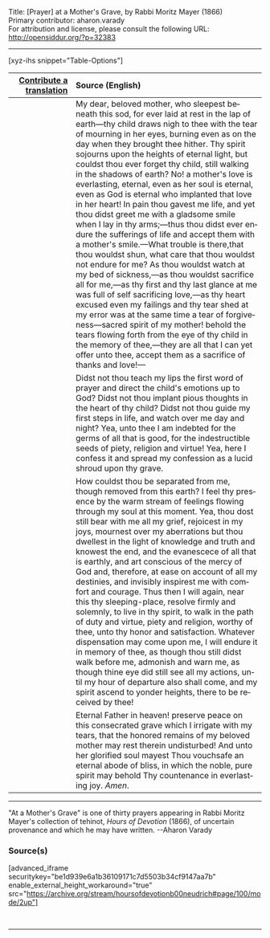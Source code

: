 <html>
<head></head>
<body>
Title: [Prayer] at a Mother's Grave, by Rabbi Moritz Mayer (1866)<br />
Primary contributor: aharon.varady<br />
For attribution and license, please consult the following URL: <a href="http://opensiddur.org/?p=32383">http://opensiddur.org/?p=32383</a>
<p />
<hr />

[xyz-ihs snippet="Table-Options"]<table style="margin-left: auto; margin-right: auto;" class="draggable">
<thead><tr><th id="x" style="text-align: right;"><a href="/contributing/upload/">Contribute a translation</a></th><th style="text-align: left;">Source (English)</th></tr></thead>
<tbody>
<tr><td style="vertical-align:top;" width="25%">
<div class="liturgy" lang="he">

</span></div></td>
 
<td style="vertical-align:top;">
<div class="english" lang="en">
My dear, beloved mother, who sleepest beneath this sod, for ever laid at rest in the lap of earth—thy child draws nigh to thee with the tear of mourning in her eyes, burning even as on the day when they brought thee hither. Thy spirit sojourns upon the heights of eternal light, but couldst thou ever forget thy child, still walking in the shadows of earth? No! a mother's love is everlasting, eternal, even as her soul is eternal, even as God is eternal who implanted that love in her heart! In pain thou gavest me life, and yet thou didst greet me with a gladsome smile when I lay in thy arms;—thus thou didst ever endure the sufferings of life and accept them with a mother's smile.—What trouble is there,that thou wouldst shun, what care that thou wouldst not endure for me? As thou wouldst watch at my bed of sickness,—as thou wouldst sacrifice all for me,—as thy first and thy last glance at me was full of self sacrificing love,—as thy heart excused even my failings and thy tear shed at my error was at the same time a tear of forgiveness—sacred spirit of my mother! behold the tears flowing forth from the eye of thy child in the memory of thee,—they are all that I can yet offer unto thee, accept them as a sacrifice of thanks and love!—
</div></td></tr>


<tr><td style="vertical-align:top;">
<div class="liturgy" lang="he">

</span></div></td>
 
<td style="vertical-align:top;">
<div class="english" lang="en">
Didst not thou teach my lips the first word of prayer and direct the child's emotions up to God? Didst not thou implant pious thoughts in the heart of thy child? Didst not thou guide my first steps in life, and watch over me day and night? Yea, unto thee I am indebted for the germs of all that is good, for the indestructible seeds of piety, religion and virtue! Yea, here I confess it and spread my confession as a lucid shroud upon thy grave. 
</div></td></tr>


<tr><td style="vertical-align:top;">
<div class="liturgy" lang="he">

</span></div></td>
 
<td style="vertical-align:top;">
<div class="english" lang="en">
How couldst thou be separated from me, though removed from this earth? I feel thy presence by the warm stream of feelings flowing through my soul at this moment. Yea, thou dost still bear with me all my grief, rejoicest in my joys, mournest over my aberrations but thou dwellest in the light of knowledge and truth and knowest the end, and the evanescece of all that is earthly, and art conscious of the mercy of God and, therefore, at ease on account of all my destinies, and invisibly inspirest me with comfort and courage. Thus then I will again, near this thy sleeping-place, resolve firmly and solemnly, to live in thy spirit, to walk in the path of duty and virtue, piety and religion, worthy of thee, unto thy honor and satisfaction. Whatever dispensation may come upon me, I will endure it in memory of thee, as though thou still didst walk before me, admonish and warn me, as though thine eye did still see all my actions, until my hour of departure also shall come, and my spirit ascend to yonder heights, there to be received by thee! 
</div></td></tr>


<tr><td style="vertical-align:top;">
<div class="liturgy" lang="he">

</span></div></td>
 
<td style="vertical-align:top;">
<div class="english" lang="en">
Eternal Father in heaven! preserve peace on this consecrated grave which I irrigate with my tears, that the honored remains of my beloved mother may rest therein undisturbed! And unto her glorified soul mayest Thou vouchsafe an eternal abode of bliss, in which the noble, pure spirit may behold Thy countenance in everlasting joy. <em>Amen</em>. 
</div></td></tr>
</tbody></table>

<hr />

"At a Mother's Grave" is one of thirty prayers appearing in Rabbi Moritz Mayer's collection of tehinot, <em>Hours of Devotion</em> (1866), of uncertain provenance and which he may have written. --Aharon Varady

<h3>Source(s)</h3>

[advanced_iframe securitykey="be1d939e6a1b36109171c7d5503b34cf9147aa7b" enable_external_height_workaround="true" src="https://archive.org/stream/hoursofdevotionb00neudrich#page/100/mode/2up"]

&nbsp;

<hr />

&nbsp;
</body>
</html>